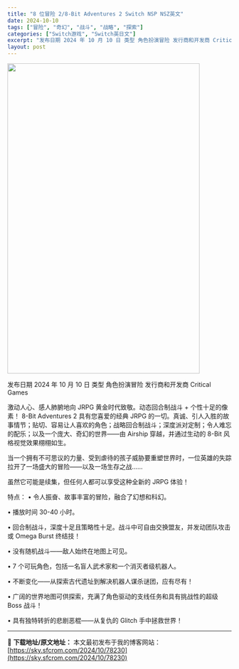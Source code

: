 ```yaml
---
title: "8 位冒险 2/8-Bit Adventures 2 Switch NSP NSZ英文"
date: 2024-10-10
tags: ["冒险", "奇幻", "战斗", "战略", "探索"]
categories: ["Switch游戏", "Switch英日文"]
excerpt: "发布日期 2024 年 10 月 10 日 类型 角色扮演冒险 发行商和开发商 Critical Games 激动人心、感人肺腑地向 JRPG 黄金时代致敬。动态回合制战斗 + 个性十足的像素！ 8-Bit Adventures 2 具有您喜爱的经典 JRPG 的一切。真诚、引人入胜的故事情节；贴切&hellip;"
layout: post
---
```


<img class="aligncenter size-full wp-image-78231" src="https://sky.sfcrom.com/wp-content/uploads/2024/10/2024101011175589.webp" alt="" width="432" height="698" />

发布日期 2024 年 10 月 10 日
类型 角色扮演冒险
发行商和开发商 Critical Games

激动人心、感人肺腑地向 JRPG 黄金时代致敬。动态回合制战斗 + 个性十足的像素！
8-Bit Adventures 2 具有您喜爱的经典 JRPG 的一切。真诚、引人入胜的故事情节；贴切、容易让人喜欢的角色；战略回合制战斗；深度派对定制；令人难忘的配乐；以及一个庞大、奇幻的世界——由 Airship 穿越，并通过生动的 8-Bit 风格视觉效果栩栩如生。

当一个拥有不可思议的力量、受到虐待的孩子威胁要重塑世界时，一位英雄的失踪拉开了一场盛大的冒险——以及一场生存之战……

虽然它可能是续集，但任何人都可以享受这种全新的 JRPG 体验！

特点：
• 令人振奋、故事丰富的冒险，融合了幻想和科幻。

• 播放时间 30-40 小时。

• 回合制战斗，深度十足且策略性十足。战斗中可自由交换盟友，并发动团队攻击或 Omega Burst 终结技！

• 没有随机战斗——敌人始终在地图上可见。

• 7 个可玩角色，包括一名盲人武术家和一个消灭者级机器人。

• 不断变化——从探索古代遗址到解决机器人谋杀谜团，应有尽有！

• 广阔的世界地图可供探索，充满了角色驱动的支线任务和具有挑战性的超级 Boss 战斗！

• 具有独特转折的悲剧恶棍——从复仇的 Glitch 手中拯救世界！

---
📖 **下载地址/原文地址：** 本文最初发布于我的博客网站：[https://sky.sfcrom.com/2024/10/78230](https://sky.sfcrom.com/2024/10/78230)
